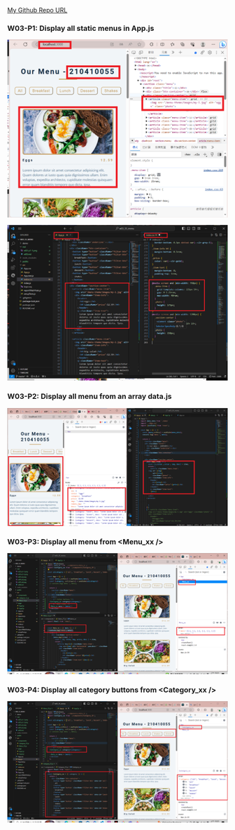 [My Github Repo URL](https://github.com/210410055/112-wp1/tree/main)
### W03-P1: Display all static menus in App.js
 
![](w03-p1-1.png)
 
![](w03-p1-2.png)

### W03-P2: Display all menu from an array data.js
 
![](w03-p2.png)

### W03-P3: Display all menu from <Menu_xx />
 
![](w03-p3.png)

### W03-P4: Display all category buttons from <Category_xx />
 
![](w03-p4.png)
 